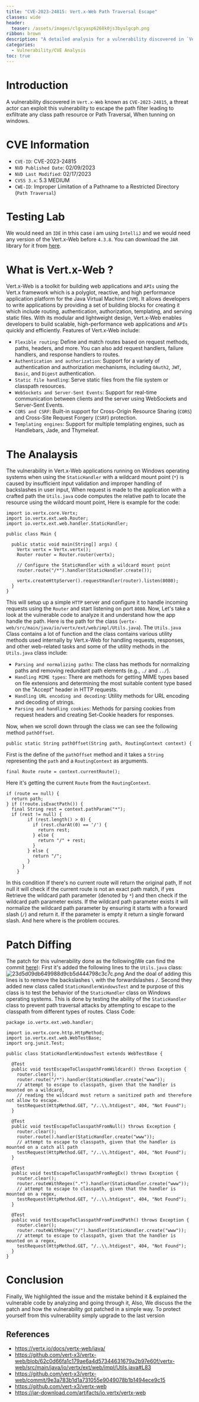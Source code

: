 ```yaml
---
title: "CVE-2023-24815: Vert.x-Web Path Traversal Escape"
classes: wide
header:
  teaser: /assets/images/clgcyasp6268k0js3byulgcph.png
ribbon: brown
description: "A detailed analysis for a vulnerability discovered in `Vert.x-Web` known as `CVE-2023-24815`."
categories:
  - Vulnerability/CVE Analysis
toc: true
---
```


# Introduction
A vulnerability discovered in `Vert.x-Web` known as `CVE-2023-24815`, a threat actor can exploit this vulnerability to escape the path filter leading to exfiltrate any class path resource or Path Traversal, When tunning on windows.

# CVE Information
- `CVE-ID`: CVE-2023-24815
- `NVD Published Date`:  02/09/2023
- `NVD Last Modified`:  02/17/2023
- `CVSS 3.x`: 5.3 MEDIUM
- `CWE-ID`: Improper Limitation of a Pathname to a Restricted Directory (`Path Traversal`)

# Testing Lab
We would need an `IDE` in trhis case i am using `IntelliJ` and we would need any version of the Vert.x-Web before `4.3.8`. You can download the `JAR` library for it from [here](https://jar-download.com/artifacts/io.vertx/vertx-web).

# What is Vert.x-Web ?
Vert.x-Web is a toolkit for building web applications and `APIs` using the Vert.x framework which is a polyglot, reactive, and high performance application platform for the Java Virtual Machine (`JVM`). It allows developers to write applications by providing  a set of building blocks for creating it which include routing, authentication, authorization, templating, and serving static files. With its modular and lightweight design, Vert.x-Web enables developers to build scalable, high-performance web applications and `APIs` quickly and efficiently. Features of Vert.x-Web include:

- `Flexible routing`: Define and match routes based on request methods, paths, headers, and more. You can also add request handlers, failure handlers, and response handlers to routes.
- `Authentication and authorization`: Support for a variety of authentication and authorization mechanisms, including `OAuth2`, `JWT`, `Basic`, and `Digest` authentication.
- `Static file handling`: Serve static files from the file system or classpath resources.
- `WebSockets and Server-Sent Events`: Support for real-time communication between clients and the server using WebSockets and Server-Sent Events.
- `CORS and CSRF`: Built-in support for Cross-Origin Resource Sharing (`CORS`) and Cross-Site Request Forgery (`CSRF`) protection.
- `Templating engines`: Support for multiple templating engines, such as Handlebars, Jade, and Thymeleaf.

# The Analaysis
The vulnerability in Vert.x-Web applications running on Windows operating systems when using the `StaticHandler` with a wildcard mount point (`*`) is caused by insufficient input validation and improper handling of backslashes in user input, When request is made to the application with a crafted path the `Utils.java` code computes the relative path to locate the resource using the wildcard mount point, Here is example for the code:

```
import io.vertx.core.Vertx;
import io.vertx.ext.web.Router;
import io.vertx.ext.web.handler.StaticHandler;

public class Main {

  public static void main(String[] args) {
    Vertx vertx = Vertx.vertx();
    Router router = Router.router(vertx);

    // Configure the StaticHandler with a wildcard mount point
    router.route("/*").handler(StaticHandler.create());

    vertx.createHttpServer().requestHandler(router).listen(8080);
  }
}
```

This will setup up a simple `HTTP` server and configure it to handle incoming requests using the `Router` and start listening on port `8080`. 
Now, Let's take a look at the vulnerable code to analyze it and understand how the app handle the path. Here is the path for the class (`vertx-web/src/main/java/io/vertx/ext/web/impl/Utils.java`). The `Utils.java` Class contains a lot of function and the class contains various utility methods used internally by Vert.x-Web for handling requests, responses, and other web-related tasks and some of the utility methods in the `Utils.java` class include:
- `Parsing and normalizing paths`: The class has methods for normalizing paths and removing redundant path elements (e.g., `./` and `../`).
- `Handling MIME types`: There are methods for getting MIME types based on file extensions and determining the most suitable content type based on the "Accept" header in HTTP requests.
- `Handling URL encoding and decoding`: Utility methods for URL encoding and decoding of strings.
- `Parsing and handling cookies`: Methods for parsing cookies from request headers and creating Set-Cookie headers for responses.

Now, when we scroll down through the class we can see the following method `pathOffset`.
```
public static String pathOffset(String path, RoutingContext context) {
```
First is the define of the `pathOffset`  method and it  takes a `String` representing the `path` and a `RoutingContext` as arguments.

```
final Route route = context.currentRoute();
```

Here it's getting the current `Route` from the `RoutingContext`.

```
if (route == null) {
  return path;
} if (!route.isExactPath()) {
  final String rest = context.pathParam("*");
  if (rest != null) {
		if (rest.length() > 0) {
		  if (rest.charAt(0) == '/') {
			return rest;
		  } else {
			return "/" + rest;
		  }
		} else {
		  return "/";
		}
	  }
	}  
```

In this condition If there's no current route will return the original path, If not null it will check if the current route is not an exact path match, if yes Retrieve the wildcard path parameter (denoted by `*`) and then check if the wildcard path parameter exists. If the wildcard path parameter exists it will normalize the wildcard path parameter by ensuring it starts with a forward slash (`/`) and return it. If the parameter is empty it return a single forward slash. And here where is the problem occures. 

# Patch Diffing
The patch for this vulnerability done as the following(We can find the commit [here](https://github.com/vert-x3/vertx-web/commit/9e3a783b1d1a731055e9049078b1b1494ece9c15)):
First it's  added the following lines to the `Utils.java` class:
![23d5d09db649988d9cb5d444798c3c7c.png](/assets/images/23d5d09db649988d9cb5d444798c3c7c.png)
And the doal of adding this lines is to remove the backslashes `\` with the forwardslashes `/`. Second they added new class called `StaticHandlerWindowsTest` and te purpose of this class is to test the behavior of the `StaticHandler` class on Windows operating systems. This is done by testing the ability of the `StaticHandler` class to prevent path traversal attacks by attempting to escape to the classpath from different types of routes. Class Code:
```
package io.vertx.ext.web.handler;

import io.vertx.core.http.HttpMethod;
import io.vertx.ext.web.WebTestBase;
import org.junit.Test;

public class StaticHandlerWindowsTest extends WebTestBase {

  @Test
  public void testEscapeToClasspathFromWildcard() throws Exception {
    router.clear();
    router.route("/*").handler(StaticHandler.create("www"));
    // attempt to escape to classpath, given that the handler is mounted on a wildcard,
    // reading the wildcard must return a sanitized path and therefore not allow to escape.
    testRequest(HttpMethod.GET, "/..\\.htdigest", 404, "Not Found");
  }

  @Test
  public void testEscapeToClasspathFromNull() throws Exception {
    router.clear();
    router.route().handler(StaticHandler.create("www"));
    // attempt to escape to classpath, given that the handler is mounted on a catch all path
    testRequest(HttpMethod.GET, "/..\\.htdigest", 404, "Not Found");
  }

  @Test
  public void testEscapeToClasspathFromRegEx() throws Exception {
    router.clear();
    router.routeWithRegex(".*").handler(StaticHandler.create("www"));
    // attempt to escape to classpath, given that the handler is mounted on a regex,
    testRequest(HttpMethod.GET, "/..\\.htdigest", 404, "Not Found");
  }

  @Test
  public void testEscapeToClasspathFromFixedPath() throws Exception {
    router.clear();
    router.routeWithRegex("/").handler(StaticHandler.create("www"));
    // attempt to escape to classpath, given that the handler is mounted on a regex,
    testRequest(HttpMethod.GET, "/..\\.htdigest", 404, "Not Found");
  }
}
```

# Conclusion
Finally, We highlighted the issue and the mistake behind it & explained the vulnerable code by analyzing and going through it, Also, We discuss the the patch and how the vulnerability got patched in a simple way. To protect yourself from this vulnerability simply upgrade to the last version

## References
- https://vertx.io/docs/vertx-web/java/
- https://github.com/vert-x3/vertx-web/blob/62c0d66fa1c179ae6a4d57344631679a2b97e60f/vertx-web/src/main/java/io/vertx/ext/web/impl/Utils.java#L83
- https://github.com/vert-x3/vertx-web/commit/9e3a783b1d1a731055e9049078b1b1494ece9c15
- https://github.com/vert-x3/vertx-web
- https://jar-download.com/artifacts/io.vertx/vertx-web
